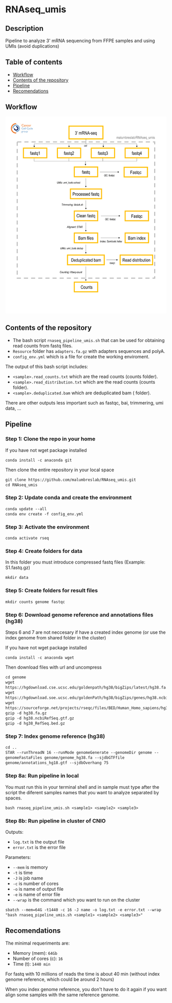 # RNAseq_umis

## Description

Pipeline to analyze 3' mRNA sequencing from FFPE samples and using UMIs (avoid duplications)

## Table of contents

- [Workflow](#workflow)
- [Contents of the repository](#contents-of-the-repository)
- [Pipeline](#pipeline)
- [Recomendations](#recomendations)

## Workflow

![This is an image](/images/workflow.png)

## Contents of the repository

- The bash script `rnaseq_pipeline_umis.sh` that can be used for obtaining read counts from fastq files.
- `Resource` folder has `adapters.fa.gz` with adapters sequences and polyA.
- `config_env.yml` which is a file for create the working enviroment.

The output of this bash script includes:

- `<sample>.read_counts.txt` which are the read counts (counts folder).
- `<sample>.read_distribution.txt` which are the read counts (counts folder).
- `<sample>.deduplicated.bam` which are deduplicated bam (<sample> folder).

There are other outputs less important such as fastqc, bai, trimmering, umi data, ...

## Pipeline
  
### Step 1: Clone the repo in your home

If you have not wget package installed
  
```
conda install -c anaconda git
```
  
Then clone the entire repository in your local space

```
git clone https://github.com/malumbreslab/RNAseq_umis.git
cd RNAseq_umis
```
  
### Step 2: Update conda and create the environment

```
conda update --all
conda env create -f config_env.yml
```
  
### Step 3: Activate the environment

```
conda activate rseq
```
### Step 4: Create folders for data

In this folder you must introduce compressed fastq files (Example: S1.fastq.gz)
  
```
mkdir data
```
  
### Step 5: Create folders for result files

```
mkdir counts genome fastqc
```
### Step 6: Download genome reference and annotations files (hg38)

Steps 6 and 7 are not neccesary if have a created index genome (or use the index genome from shared folder in the cluster)

If you have not wget package installed
  
```
conda install -c anaconda wget
```
Then download files with url and uncompress
  
```
cd genome
wget https://hgdownload.cse.ucsc.edu/goldenpath/hg38/bigZips/latest/hg38.fa.gz
wget https://hgdownload.soe.ucsc.edu/goldenPath/hg38/bigZips/genes/hg38.ncbiRefSeq.gtf.gz
wget https://sourceforge.net/projects/rseqc/files/BED/Human_Homo_sapiens/hg38_RefSeq.bed.gz  
gzip -d hg38.fa.gz
gzip -d hg38.ncbiRefSeq.gtf.gz
gzip -d hg38_RefSeq.bed.gz 
```
  
### Step 7: Index genome reference (hg38)

```
cd ..
STAR --runThreadN 16 --runMode genomeGenerate --genomeDir genome --genomeFastaFiles genome/genome_hg38.fa --sjdbGTFfile genome/annotations_hg18.gtf --sjdbOverhang 75
```

### Step 8a: Run pipeline in local

You must run this in your terminal shell and in sample must type after the script the diferent samples names that you want to analyze separated by spaces.

```
bash rnaseq_pipeline_umis.sh <sample1> <sample2> <sample3>
```
  
### Step 8b: Run pipeline in cluster of CNIO

Outputs:
  
- `log.txt` is the output file
- `error.txt` is the error file
  
Parameters:
  
- `--mem` is memory
- `-t` is time
- `-J` is job name
- `-c` is number of cores
- `-o` is name of output file
- `-e` is name of error file
- `--wrap` is the command which you want to run on the cluster
  
```
sbatch --mem=64G -t1440 -c 16 -J name -o log.txt -e error.txt --wrap "bash rnaseq_pipeline_umis.sh <sample1> <sample2> <sample3>"
```

## Recomendations

The minimal requeriments are:

- Memory (mem): `64Gb`
- Number of cores (c): `16`
- Time (t): `1440 min`

For fastq with 10 millions of reads the time is about 40 min (without index genome reference, which could be around 2 hours)
  
When you index genome reference, you don't have to do it again if you want align some samples with the same reference genome.




